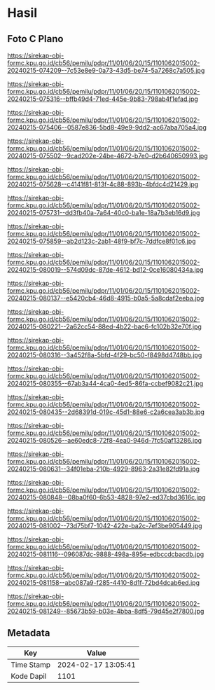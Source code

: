 # Hasil

## Foto C Plano

https://sirekap-obj-formc.kpu.go.id/cb56/pemilu/pdpr/11/01/06/20/15/1101062015002-20240215-074209--7c53e8e9-0a73-43d5-be74-5a7268c7a505.jpg

https://sirekap-obj-formc.kpu.go.id/cb56/pemilu/pdpr/11/01/06/20/15/1101062015002-20240215-075316--bffb49d4-71ed-445e-9b83-798ab4f1efad.jpg

https://sirekap-obj-formc.kpu.go.id/cb56/pemilu/pdpr/11/01/06/20/15/1101062015002-20240215-075406--0587e836-5bd8-49e9-9dd2-ac67aba705a4.jpg

https://sirekap-obj-formc.kpu.go.id/cb56/pemilu/pdpr/11/01/06/20/15/1101062015002-20240215-075502--9cad202e-24be-4672-b7e0-d2b640650993.jpg

https://sirekap-obj-formc.kpu.go.id/cb56/pemilu/pdpr/11/01/06/20/15/1101062015002-20240215-075628--c4141f81-813f-4c88-893b-4bfdc4d21429.jpg

https://sirekap-obj-formc.kpu.go.id/cb56/pemilu/pdpr/11/01/06/20/15/1101062015002-20240215-075731--dd3fb40a-7a64-40c0-ba1e-18a7b3eb16d9.jpg

https://sirekap-obj-formc.kpu.go.id/cb56/pemilu/pdpr/11/01/06/20/15/1101062015002-20240215-075859--ab2d123c-2ab1-48f9-bf7c-7ddfce8f01c6.jpg

https://sirekap-obj-formc.kpu.go.id/cb56/pemilu/pdpr/11/01/06/20/15/1101062015002-20240215-080019--574d09dc-87de-4612-bd12-0ce16080434a.jpg

https://sirekap-obj-formc.kpu.go.id/cb56/pemilu/pdpr/11/01/06/20/15/1101062015002-20240215-080137--e5420cb4-46d8-4915-b0a5-5a8cdaf2eeba.jpg

https://sirekap-obj-formc.kpu.go.id/cb56/pemilu/pdpr/11/01/06/20/15/1101062015002-20240215-080221--2a62cc54-88ed-4b22-bac6-fc102b32e70f.jpg

https://sirekap-obj-formc.kpu.go.id/cb56/pemilu/pdpr/11/01/06/20/15/1101062015002-20240215-080316--3a452f8a-5bfd-4f29-bc50-f8498d4748bb.jpg

https://sirekap-obj-formc.kpu.go.id/cb56/pemilu/pdpr/11/01/06/20/15/1101062015002-20240215-080355--67ab3a44-4ca0-4ed5-86fa-ccbef9082c21.jpg

https://sirekap-obj-formc.kpu.go.id/cb56/pemilu/pdpr/11/01/06/20/15/1101062015002-20240215-080435--2d68391d-019c-45d1-88e6-c2a6cea3ab3b.jpg

https://sirekap-obj-formc.kpu.go.id/cb56/pemilu/pdpr/11/01/06/20/15/1101062015002-20240215-080526--ae60edc8-72f8-4ea0-946d-7fc50af13286.jpg

https://sirekap-obj-formc.kpu.go.id/cb56/pemilu/pdpr/11/01/06/20/15/1101062015002-20240215-080631--34f01eba-210b-4929-8963-2a31e82fd91a.jpg

https://sirekap-obj-formc.kpu.go.id/cb56/pemilu/pdpr/11/01/06/20/15/1101062015002-20240215-080848--08ba0f60-6b53-4828-97e2-ed37cbd3616c.jpg

https://sirekap-obj-formc.kpu.go.id/cb56/pemilu/pdpr/11/01/06/20/15/1101062015002-20240215-081002--73d75bf7-1042-422e-ba2c-7ef3be905449.jpg

https://sirekap-obj-formc.kpu.go.id/cb56/pemilu/pdpr/11/01/06/20/15/1101062015002-20240215-081116--096087dc-9888-498a-895e-edbccdcbacdb.jpg

https://sirekap-obj-formc.kpu.go.id/cb56/pemilu/pdpr/11/01/06/20/15/1101062015002-20240215-081158--abc087a9-f285-4410-8d1f-72bd4dcab6ed.jpg

https://sirekap-obj-formc.kpu.go.id/cb56/pemilu/pdpr/11/01/06/20/15/1101062015002-20240215-081249--85673b59-b03e-4bba-8df5-79d45e2f7800.jpg


## Metadata

| Key        | Value               |
| ---------- | ------------------- |
| Time Stamp | 2024-02-17 13:05:41 |
| Kode Dapil | 1101                |



